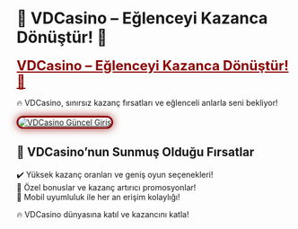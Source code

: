 # 🎰 VDCasino – Eğlenceyi Kazanca Dönüştür! 💎  

<a href="http://www.redly.vip/3A5tsFl" title="VDCasino Güncel Giriş" style="color: #8b0000; font-size: 24px; font-weight: bold;">VDCasino – Eğlenceyi Kazanca Dönüştür! 💎</a>  

🔥 VDCasino, sınırsız kazanç fırsatları ve eğlenceli anlarla seni bekliyor!  

<a href="http://www.redly.vip/3A5tsFl" title="VDCasino Güncel Giriş">  
<img src="https://i.ibb.co/BtMhhf6/g-venligiris.jpg" alt="VDCasino Güncel Giriş" style="max-width: 100%; border: 3px solid #8b0000; border-radius: 15px; box-shadow: 0px 0px 15px rgba(139, 0, 0, 0.8);">  
</a>  

## 🚀 VDCasino’nun Sunmuş Olduğu Fırsatlar  
✔️ Yüksek kazanç oranları ve geniş oyun seçenekleri!  
🎁 Özel bonuslar ve kazanç artırıcı promosyonlar!  
📱 Mobil uyumluluk ile her an erişim kolaylığı!  

🔥 VDCasino dünyasına katıl ve kazancını katla!
